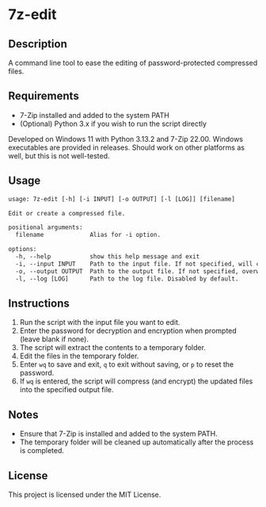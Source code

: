 # 7z-edit

## Description

A command line tool to ease the editing of password-protected compressed files. 

## Requirements

- 7-Zip installed and added to the system PATH
- (Optional) Python 3.x if you wish to run the script directly

Developed on Windows 11 with Python 3.13.2 and 7-Zip 22.00. Windows executables are provided in releases. Should work on other platforms as well, but this is not well-tested.

## Usage

```default
usage: 7z-edit [-h] [-i INPUT] [-o OUTPUT] [-l [LOG]] [filename]

Edit or create a compressed file.

positional arguments:
  filename             Alias for -i option.

options:
  -h, --help           show this help message and exit
  -i, --input INPUT    Path to the input file. If not specified, will create a new file.
  -o, --output OUTPUT  Path to the output file. If not specified, overwrite the original file.
  -l, --log [LOG]      Path to the log file. Disabled by default.
```

## Instructions

1. Run the script with the input file you want to edit.
2. Enter the password for decryption and encryption when prompted (leave blank if none).
3. The script will extract the contents to a temporary folder.
4. Edit the files in the temporary folder.
5. Enter `wq` to save and exit, `q` to exit without saving, or `p` to reset the password.
6. If `wq` is entered, the script will compress (and encrypt) the updated files into the specified output file.

## Notes

- Ensure that 7-Zip is installed and added to the system PATH.
- The temporary folder will be cleaned up automatically after the process is completed.

## License

This project is licensed under the MIT License.